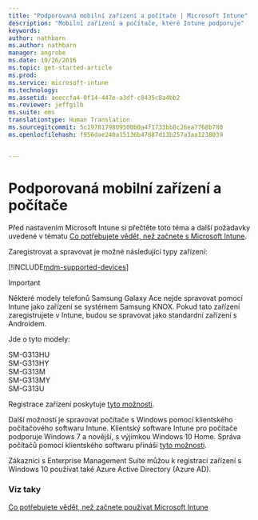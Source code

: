 ```yaml
---
title: "Podporovaná mobilní zařízení a počítače | Microsoft Intune"
description: "Mobilní zařízení a počítače, které Intune podporuje"
keywords: 
author: nathbarn
ms.author: nathbarn
manager: angrobe
ms.date: 10/26/2016
ms.topic: get-started-article
ms.prod: 
ms.service: microsoft-intune
ms.technology: 
ms.assetid: aeeccfa4-0f14-447e-a3df-c8435c8a4bb2
ms.reviewer: jeffgilb
ms.suite: ems
translationtype: Human Translation
ms.sourcegitcommit: 5c1978179809500b0a4f1733bb8c26ea7768b780
ms.openlocfilehash: f956dae240a15136b47887d13b257a3aa1238039


---
```


# <a name="supported-mobile-devices-and-computers"></a>Podporovaná mobilní zařízení a počítače

Před nastavením Microsoft Intune si přečtěte toto téma a další požadavky uvedené v tématu [Co potřebujete vědět, než začnete s Microsoft Intune](what-to-know-before-you-start-microsoft-intune.md).

Zaregistrovat a spravovat je možné následující typy zařízení:

[!INCLUDE[mdm-supported-devices](../includes/mdm-supported-devices.md)]

>[!IMPORTANT]
>Některé modely telefonů Samsung Galaxy Ace nejde spravovat pomocí Intune jako zařízení se systémem Samsung KNOX. Pokud tato zařízení zaregistrujete v Intune, budou se spravovat jako standardní zařízení s Androidem.
>
>Jde o tyto modely:
>
>SM-G313HU<br>
>SM-G313HY<br>
>SM-G313M<br>
>SM-G313MY<br>
>SM-G313U<br>

Registrace zařízení poskytuje [tyto možnosti](/Intune/get-started/choose-how-to-manage-devices).

Další možností je spravovat počítače s Windows pomocí klientského počítačového softwaru Intune. Klientský software Intune pro počítače podporuje Windows 7 a novější, s výjimkou Windows 10 Home. Správa počítačů pomocí klientského softwaru přináší [tyto možnosti](set-up-windows-device-management-with-microsoft-intune.md).

Zákazníci s Enterprise Management Suite můžou k registraci zařízení s Windows 10 používat také Azure Active Directory (Azure AD).

### <a name="see-also"></a>Viz taky
[Co potřebujete vědět, než začnete používat Microsoft Intune](what-to-know-before-you-start-microsoft-intune.md)



<!--HONumber=Oct16_HO4-->


